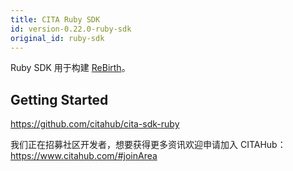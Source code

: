 ```yaml
---
title: CITA Ruby SDK
id: version-0.22.0-ruby-sdk
original_id: ruby-sdk
---
```


Ruby SDK 用于构建 [ReBirth](https://github.com/citahub/re-birth)。

## Getting Started

https://github.com/citahub/cita-sdk-ruby

我们正在招募社区开发者，想要获得更多资讯欢迎申请加入 CITAHub：https://www.citahub.com/#joinArea


